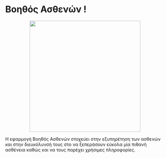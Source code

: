 # Βοηθός Ασθενών !
<p align="center">
  <img src="https://github.com/petkakisgeorge/Patient-Assistant.github.io/blob/gh-pages/images/mylogo.png)" width="350">
</p>
Η εφαρμογή Βοηθός Ασθενών στοχεύει στην εξυπηρέτηση των ασθενών και στην διευκόλυνσή τους στο να ξεπεράσουν εύκολα μία πιθανή ασθένεια καθώς και να τους παρέχει χρήσιμες πληροφορίες.
